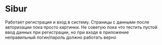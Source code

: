 # Sibur
Работает регистрация и вход в систему.
Страницы с данными после авторизации пока просто картинки.
Не советую пока что тестить пустой ввод данных при регистрации, но при входе в приложение неправильный логин/пароль должно работать верно 
